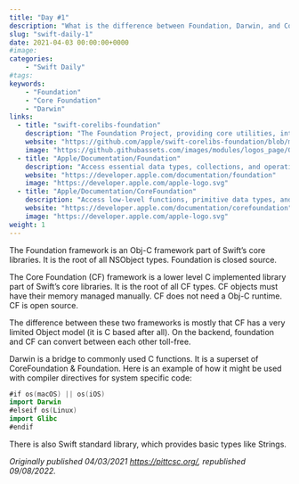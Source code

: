 ```yaml
---
title: "Day #1"
description: "What is the difference between Foundation, Darwin, and CoreFoundation?"
slug: "swift-daily-1"
date: 2021-04-03 00:00:00+0000
#image:
categories:
    - "Swift Daily"
#tags:
keywords:
    - "Foundation"
    - "Core Foundation"
    - "Darwin"
links:
  - title: "swift-corelibs-foundation"
    description: "The Foundation Project, providing core utilities, internationalization, and OS independence"
    website: "https://github.com/apple/swift-corelibs-foundation/blob/main/Docs/Design.md"
    image: "https://github.githubassets.com/images/modules/logos_page/GitHub-Mark.png"
  - title: "Apple/Documentation/Foundation"
    description: "Access essential data types, collections, and operating-system services to define the base layer of functionality for your app."
    website: "https://developer.apple.com/documentation/foundation"
    image: "https://developer.apple.com/apple-logo.svg"
  - title: "Apple/Documentation/CoreFoundation"
    description: "Access low-level functions, primitive data types, and various collection types that are bridged seamlessly with the Foundation framework."
    website: "https://developer.apple.com/documentation/corefoundation"
    image: "https://developer.apple.com/apple-logo.svg"
weight: 1
---
```


The Foundation framework is an Obj-C framework part of Swift’s core libraries. It is the root of all NSObject types. Foundation is closed source.

The Core Foundation (CF) framework is a lower level C implemented library part of Swift’s core libraries. It is the root of all CF types. CF objects must have their memory managed manually. CF does not need a Obj-C runtime. CF is open source.

The difference between these two frameworks is mostly that CF has a very limited Object model (it is C based after all). On the backend, foundation and CF can convert between each other toll-free.

Darwin is a bridge to commonly used C functions. It is a superset of CoreFoundation & Foundation. Here is an example of how it might be used with compiler directives for system specific code:

```swift
#if os(macOS) || os(iOS)
import Darwin
#elseif os(Linux)
import Glibc
#endif
```

There is also Swift standard library, which provides basic types like Strings.

*Originally published 04/03/2021 https://pittcsc.org/, republished 09/08/2022.*
